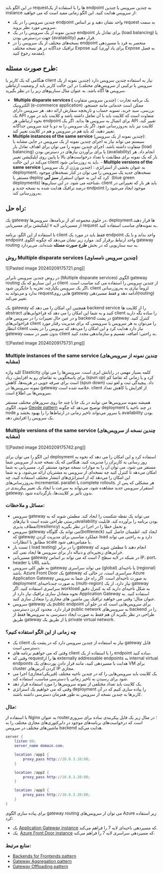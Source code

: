 در این الگو باید requestها را با استفاده از یک endpoint به چندین سرویس یا چندین instance از سرویس هدایت کنید. این الگو زمانی مفید است که می خواهید:

- چندین سرویس را در یک endpoint واحد نشان دهید و بر اساس request به سمت سرویس مورد نظر بروید.
- چندین نمونه از یک سرویس را در یک endpoint برای تعادل بار (load balancing) یا  جهت دردسترس بودن (availability)  قرار دهیم.
- نسخه‌های مختلف از یک سرویس را در  endpoint منحصر به فرد با مسیردهی ترافیک جداگانه در هر نسخه‌ مختلف Expose  کنید (برای یاد آوری Expose به فصل مقدمه  رجوع کنید).

## **طرح صورت مسئله:**

هنگامی که یک کاربر یا client نیاز به استفاده چندین سرویس دارد (چندین نمونه از یک سرویس یا ترکیبی از سرویس‌های مختلف) در این حالت کاربر باید از وضعیت ارتباطی سرویس ها آگاه باشد. به عنوان مثال سناریوهای زیر را در نظر بگیرید.

-  **Multiple disparate services (** چندین سرویس متفاوت) : یک برنامه تجارت الکترونیک (e-commerce application) ممکن است خدماتی مانند جستجو، بررسی، سبد خرید، تسویه حساب و تاریخچه سفارش ارائه دهد. هر سرویس دارای یک API متفاوت است که کلاینت باید با آن تعامل داشته باشد و کلاینت باید در مورد نحوه ارتباطی هر endpoint برای اتصال به سرویس ها بداند. اگر یک API تغییر کند، کلاینت نیز باید به‌روزرسانی شود. اگر یک سرویس را به دو یا چند سرویس جداگانه تغییر دهید، کد باید هم در سرویس و هم در کلاینت تغییر کند.
- **Multiple instances of the same service** (چندین نمونه از یک سرویس): سیستم می تواند نیاز به اجرای چندین نمونه از یک سرویس در جایی مشابه یا متفاوت داشته باشد. اجرای چندین نمونه را می توان برای اهداف تعادل بار (load balancing) یا برای برآوردن نیازهای در دسترس بودن (availability) انجام داد. هر بار که یک نمونه برای مطابقت با تعداد درخواست‌های بالا یا پایین روی اپلیکیشن تغییر می‌کند در این حالت client باید به روزرسانی شود.
- **Multiple versions of the same service** (چندین ورژن از یک سرویس) : به عنوان بخشی از استراتژی deployment، نسخه‌های جدید یک سرویس را می توان در کنار نسخه‌های موجود مستقر یا deploy کرد که این به عنوان استقرار **سبز آبی**  (blue green deployments) شناخته می شود. در این سناریوها، client باید هر بار که تغییراتی در درصد ترافیک هدایت شده به نسخه جدید و endpoint موجود ایجاد می‌شود را به‌روزرسانی کند.

## **راه حل:**

یک gateway در جلوی مجموعه ای از برنامه‌ها، سرویس‌ها، deploymentها قرار دهید. از مسیریابی لایه ۷ اپلیکیشن برای مسیریابی request به نمونه‌های مناسب استفاده کنید.

با استفاده از این الگو، برنامه client فقط باید در مورد یک endpoint واحد بداند و با یک endpoint واحد ارتباط برقرار کند. موارد زیر نشان می‌دهد که چگونه الگوی gateway routing به سه سناریویی که در بخش **طرح صورت مسئله** شده‌اند، می‌پردازد.

### روش Multiple disparate services (چندین سرویس نامساوی)

![[Pasted image 20240209175721.png]]

در روش چندین سرویس نابرابر (Multiple disparate services) الگوی gateway routing در این سناریو که یک client از چندین سرویس را استفاده می کند مناسب است. اگر یک سرویس یکپارچه، تجزیه یا جایگزین شود، client لزوماً نیازی به به‌روزرسانی ندارد و می‌تواند به requestهایی روی gateway ادامه دهد و فقط مسیردهی(routing) تغییر می‌کند.

یک gateway همچنین این امکان را می دهد که backend service را از کلاینت ها abstract کنید و به شما این امکان را می دهد که فراخوانی‌های client را ساده نگه دارید و در عین حال تغییرات را در سرویس های backend در پشت gateway کنترل کنید. فراخوانی‌های client را می‌توان به هر سرویس یا سرویسی که برای مدیریت رفتار مورد انتظار client نیاز دارد هدایت کرد و این امکان را می‌دهد که سرویس را در پشت gateway بدون تغییر در سمت client به راحتی؛ اضافه، تقسیم و سازماندهی مجدد کنید.

![[Pasted image 20240209175731.png]]

### Multiple instances of the same service (چندین نمونه از سرویس‌های مشابه)

کلید واژه Elasticity کلمه بسیار مهمی در رایانش ابری است. سرویس‌ها را می توان برای پاسخگویی به تقاضای رو به افزایش، زیاد (spun up) کرد و یا زمانی که تقاضا کم است برای صرفه جویی در هزینه‌ها، کاهش (spun down) داد. پیچیدگی ثبت و لغو ثبت نمونه سرویس‌ها در gateway خلاصه شده است. client از افزایش یا کاهش تعداد سرویس‌ها بی اطلاع است.

همیشه نمونه سرویس‌ها می توانند در یک جا یا چند جا روی سرورهای مختلف مستقر شوند. الگوی [Geode pattern](https://learn.microsoft.com/en-us/azure/architecture/patterns/geodes) توضیح می‌دهد که چگونه deployment در چند ناحیه  یا node یا سرور می‌تواند تاخیر زمانی در ارتباط‌ها را را بهبود بخشد و availability بودن یک سرویس را افزایش دهد.

###  Multiple versions of the same service (چندین نسخه از سرویس‌های مشابه)

![[Pasted image 20240209175742.png]]

این الگو را می توان برای deployment استفاده کرد و این امکان را می دهد که نحوه به روز رسانی به کاربران را مدیریت کنید. هنگامی که یک نسخه جدید از سرویس شما مستقر می شود، می توان آن را به موازات نسخه موجود مستقر کرد. مسیریابی به شما امکان می‌دهد تا کنترل کنید چه نسخه‌ای از سرویس به مشتریان ارائه می‌شود، و به شما این امکان را می‌دهد که از استراتژی‌های انتشار مختلف استفاده کنید، چه به‌روزرسانی‌های incremental، parallel یا complete rollouts. هر مشکلی که پس از استقرار سرویس جدید مشاهده شود، می‌تواند به سرعت با ایجاد یک تغییر پیکربندی در gateway، بدون تأثیر بر کلاینت‌ها، بازگردانده شود.

### مسائل و ملاحظات:

- سرویس gateway می تواند یک نقطه شکست را ایجاد کند. مطمئن شوید که به درستی طراحی شده است تا نیازهایavailability بودن برنامه را برآورده کند. قابلیت انعطاف پذیری(resiliency) و تحمل خطا را در اجرا در نظر بگیرید.
- سرویس gateway می تواند یک گلوگاه(bottleneck) ایجاد کند. اطمینان حاصل کنید که gateway عملکرد مناسبی برای مدیریت کردن load دارد و به راحتی می تواند مطابق با انتظارات scale یا مقیاس‌دهی شود.
- تست بار ( load testing) را در برابر gateway انجام دهید تا مطمئن شوید که خرابی‌های زنجیره‌ای و دنباله دار برای سرویس ها ایجاد نمی کند.
- مسیریابی gateway در شبکه در لایه سطح 7 است که می تواند بر اساس IP، port، header یا URL باشد.
- به طور کلی سرویس gateway  می تواند  سراسری (global) یا ناحیه‌ای (regional)  باشد. Azure Front Door یک gateway سراسری  است، در حالی که Azure Application Gateway به صورت ناحیه‌ای است. اگر راه حل شما به سرویس deployment  به صورت چندناحیه‌ای (multi-region) نیاز دارد، از یک  gateway سراسری استفاده کنید. اگر workload به شکل ناحیه‌ای دارید که به کنترل دقیق نحوه متعادل سازی ترافیک نیاز دارد از Application Gateway استفاده کنید. به عنوان مثال؛ وقتی می خواهید ترافیک بین ماشین های مجازی را متعادل سازی  کنید.
- سرویس gateway یک public endpoint برای سرویس‌هایی است که در جلو آن قرار دارد. محدود کردن دسترسی public network به سرویس‌های backend  را در طراحی در نظر بگیرید آن هم فقط به صورت ایجاد دسترسی به سرویس‌ها فقط از طریق gateway یا از طریق یک private virtual network.

### **چه زمانی از این الگو استفاده کنیم؟**

- یک client نیاز به استفاده از چندین سرویس دارد که در پشت یک gateway قابل دسترسی است.
- وقتی که می خواهیم برنامه های client را با استفاده از یک endpoint ساده کنید.
- وقتی که requestها را از externally addressable endpoints به internal virtual endpoints هدایت یا مسیردهی کنید، مانند قرار دادن پورت‌های یک VM برای cluster کردن آدرس‌های IP مجازی.
- یک کلاینت باید سرویس‌هایی را که در چندین ناحیه مختلف (فیزیکی/مجازی) اجرا می شود برای رسیدن به تاخیر زمانی یا دسترسی مناسب، استفاده کند.
- یک کلاینت باید تعداد مختلفی از نمونه سرویس‌ها را مورد استفاده قرار دهد.
- وقتی که می خواهیم یک استراتژی deployment  را پیاده سازی کنیم که در آن کاربرها به چندین نسخه از سرویس به طور همزمان دسترسی داشته باشند.

### مثال:

با استفاده از Nginx به عنوان router؛ در مثال زیر یک فایل پیکربندی ساده برای سروری است که درخواست‌های برنامه‌های موجود در دایرکتوری‌های مجازی مختلف را به ماشین‌های مختلف در سرویس backend هدایت می‌کند.

```lua
server {
    listen 80;
    server_name domain.com;

    location /app1 {
        proxy_pass http://10.0.3.10:80;
    }

    location /app2 {
        proxy_pass http://10.0.3.20:80;
    }

    location /app3 {
        proxy_pass http://10.0.3.30:80;
    }
}
```


  
برای پیاده سازی الگوی gateway routing می توان از سرویس‌های Azure زیر استفاده کرد:

- یک [Application Gateway instance](https://learn.microsoft.com/en-us/azure/application-gateway/tutorial-multiple-sites-cli) که مسیردهی ناحیه‌ای لایه 7 را فراهم می‌کند.
- یک  [Azure Front Door instance](https://learn.microsoft.com/en-us/azure/frontdoor) که مسیردهی سراسری لایه 7 را فراهم می‌کند.

### منابع مرتبط:

- [Backends for Frontends pattern](https://learn.microsoft.com/en-us/azure/architecture/patterns/backends-for-frontends)
- [Gateway Aggregation pattern](https://learn.microsoft.com/en-us/azure/architecture/patterns/gateway-aggregation)
- [Gateway Offloading pattern](https://learn.microsoft.com/en-us/azure/architecture/patterns/gateway-offloading)